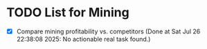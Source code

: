 # TODO List for Mining

- [x] Compare mining profitability vs. competitors  (Done at Sat Jul 26 22:38:08 2025: No actionable real task found.)